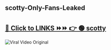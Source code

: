 
 ## scotty-Only-Fans-Leaked

# <h2><a href="https://clipsfans.com/scotty&ref=git">🔗 Click to LINKS ⏩⏩ 👉 🟢 scotty </a></h2>

<a href="https://clipsfans.com/scotty&ref=git" rel="nofollow" data-target="animated-image.originalLink"><img src="https://i.ibb.co.com/xMMVF88/686577567.gif" alt="Viral Video Original" style="max-width: 100%; display: inline-block;" data-target="animated-image.originalImage"></a>
